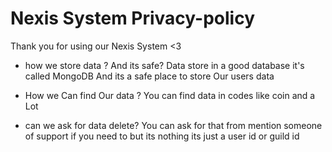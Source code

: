# Nexis System Privacy-policy

Thank you for using our Nexis System <3

- how we store data ? And its safe? 
Data store in a good database it's called MongoDB
And its a safe place to store Our users data 

- How we Can find Our data ? 
You can find data in codes like coin and a Lot 

- can we ask for data delete? 
You can ask for that from mention someone of support if you need to but its nothing its just a user id or guild id
